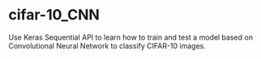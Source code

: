 # cifar-10_CNN
Use Keras Sequential API to learn how to train and test a model based on Convolutional Neural Network to classify CIFAR-10 images.
